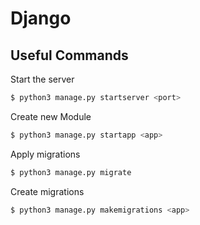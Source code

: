 # Django

## Useful Commands

Start the server
````bash
$ python3 manage.py startserver <port>
````

Create new Module
````bash
$ python3 manage.py startapp <app>
````

Apply migrations
````bash
$ python3 manage.py migrate
````

Create migrations
````bash
$ python3 manage.py makemigrations <app>
````

